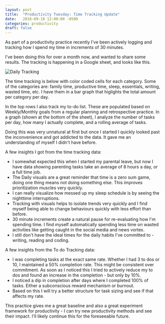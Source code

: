 ```yaml
---
layout: post
title:  "Productivity Tuesday: Time Tracking Update"
date:   2018-09-18 12:00:00 -0500
categories: productivity
draft: false
---
```


As part of a productivity practice recently I've been actively logging and tracking how I spend my time in increments of 30 minutes. 

I've been doing this for over a month now, and wanted to share some results. The tracking is happening in a Google sheet, and looks like this.

![Daily Tracking](/blog/assets/img/daily-tracking.jpg)

The time tracking is below with color coded cells for each category. Some of the categories are: family time, productive time, sleep, essentials, writing, wasted time, etc. I have them in a bar graph that higlights the total amount per category per day.

In the top rows I also track my to-do list. These are populated based on Weekly/Monthly goals from a regular planning and retrospective practice. In a graph (shown at the bottom of the sheet), I analyze the number of tasks per day, how many I actually complete, and a rolling average of tasks. 

Doing this was very unnatural at first but once I started I quickly looked past the inconvenience and got addicted to the data. It gave me an understanding of myself I didn't have before. 

A few insights I got from the time tracking data:
 
* I somewhat expected this when I started my parental leave, but now I have data showing parenting tasks take an average of 8 hours a day, or a full time job.
* The Daily visuals are a great reminder that time is a zero sum game, doing one thing means not doing something else. This improves  prioritization muscles very quickly. 
* I can really visualize how messed up my sleep schedule is by seeing the nighttime interruptions. 
* Tracking with visuals helps to isolate trends very quickly and I find myself being able to change behaviours quickly with less effort than before. 
* 30 minute increments create a natural pause for re-evaluating how I'm spending time. I find myself automatically spending less time on wasted activities like getting caught in the social media and news vortex. 
* I still don't have the ideal times for the daily habits I've committed to - writing, reading and coding.

A few insights from the To do Tracking data:

* I was completing tasks at the exact same rate. Whether I had 3 to dos or 10, I maintained a 50% completion rate. This might be consistent over commitment. As soon as I noticed this I tried to actively reduce my to dos and found an increase in the completion - but only by 10%. 
* I noticed a dip in completion after days where I completed 100% of tasks. Either a subconscious reward mechanism or burnout. 
* Based on this I will try a better structure for task sizing and see if that affects my rate. 

This practice gives me a great baseline and also a great experiment framework for productivity - I can try new productivity methods and see their impact. I'll likely continue this for the foreseeable future. 